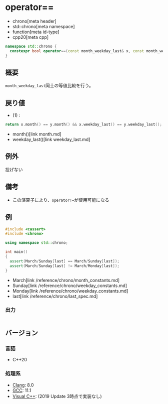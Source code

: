 # operator==
* chrono[meta header]
* std::chrono[meta namespace]
* function[meta id-type]
* cpp20[meta cpp]

```cpp
namespace std::chrono {
  constexpr bool operator==(const month_weekday_last& x, const month_weekday_last& y) noexcept; // (1) C++20
}
```

## 概要
`month_weekday_last`同士の等値比較を行う。


## 戻り値
- (1) :

```cpp
return x.month() == y.month() && x.weekday_last() == y.weekday_last();
```
* month()[link month.md]
* weekday_last()[link weekday_last.md]


## 例外
投げない


## 備考
- この演算子により、`operator!=`が使用可能になる


## 例
```cpp example
#include <cassert>
#include <chrono>

using namespace std::chrono;

int main()
{
  assert(March/Sunday[last] == March/Sunday[last]);
  assert(March/Sunday[last] != March/Monday[last]);
}
```
* March[link /reference/chrono/month_constants.md]
* Sunday[link /reference/chrono/weekday_constants.md]
* Monday[link /reference/chrono/weekday_constants.md]
* last[link /reference/chrono/last_spec.md]

### 出力
```
```

## バージョン
### 言語
- C++20

### 処理系
- [Clang](/implementation.md#clang): 8.0
- [GCC](/implementation.md#gcc): 11.1
- [Visual C++](/implementation.md#visual_cpp): (2019 Update 3時点で実装なし)
